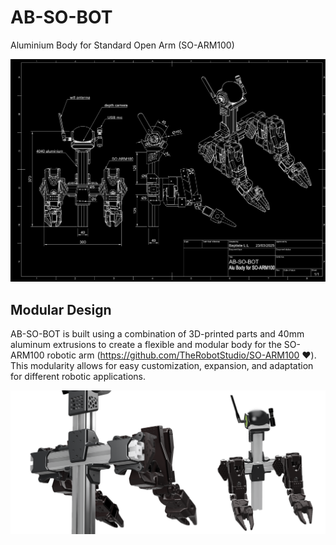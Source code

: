 # AB-SO-BOT

Aluminium Body for Standard Open Arm (SO-ARM100)

![AB-SO-BOT Drawing](images/AB-SO-DARK.png)

## Modular Design

AB-SO-BOT is built using a combination of 3D-printed parts and 40mm aluminum extrusions to create a flexible and modular body for the SO-ARM100 robotic arm (https://github.com/TheRobotStudio/SO-ARM100 ❤️).
This modularity allows for easy customization, expansion, and adaptation for different robotic applications.

![AB-SO-BOT Back](images/AB-SO-banner.png)
